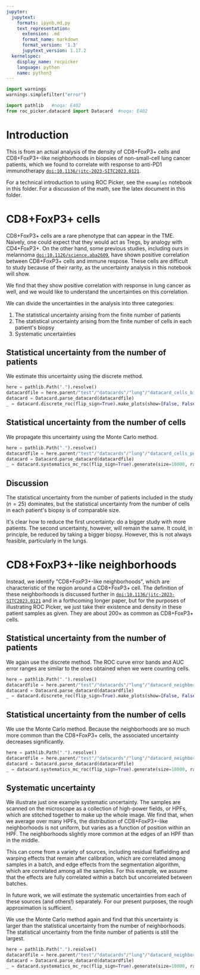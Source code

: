 ```yaml
---
jupyter:
  jupytext:
    formats: ipynb,md,py
    text_representation:
      extension: .md
      format_name: markdown
      format_version: '1.3'
      jupytext_version: 1.17.2
  kernelspec:
    display_name: rocpicker
    language: python
    name: python3
---
```


```python
import warnings
warnings.simplefilter("error")
```

```python
import pathlib   #noqa: E402
from roc_picker.datacard import Datacard  #noqa: E402
```

# Introduction


This is from an actual analysis of the density of CD8+FoxP3+ cells and CD8+FoxP3+-like neighborhoods in biopsies of non-small-cell lung cancer patients, which we found to correlate with response to anti-PD1 immunotherapy [`doi:10.1136/jitc-2023-SITC2023.0121`](https://doi.org/10.1136/jitc-2023-SITC2023.0121).

For a technical introduction to using ROC Picker, see the `examples` notebook in this folder.  For a discussion of the math, see the latex document in this folder.


# CD8+FoxP3+ cells

CD8+FoxP3+ cells are a rare phenotype that can appear in the TME.  Naively, one could expect that they would act as Tregs, by analogy with CD4+FoxP3+.  On the other hand, some previous studies, including ours in melannoma [`doi:10.1126/science.aba2609`](https://doi.org/10.1126/science.aba2609), have shown positive correlation between CD8+FoxP3+ cells and immune respose.  These cells are difficult to study because of their rarity, as the uncertainty analysis in this notebook will show.

We find that they show positive correlation with response in lung cancer as well, and we would like to understand the uncertainties on this correlation.


We can divide the uncertainties in the analysis into three categories:
1. The statistical uncertainty arising from the finite number of patients
2. The statistical uncertainty arising from the finite number of cells in each patient's biopsy
3. Systematic uncertainties


## Statistical uncertainty from the number of patients

We estimate this uncertainty using the discrete method.

```python
here = pathlib.Path(".").resolve()
datacardfile = here.parent/"test"/"datacards"/"lung"/"datacard_cells_binomial.txt"
datacard = Datacard.parse_datacard(datacardfile)
_ = datacard.discrete_roc(flip_sign=True).make_plots(show=[False, False, True])
```

## Statistical uncertainty from the number of cells

We propagate this uncertainty using the Monte Carlo method.

```python
here = pathlib.Path(".").resolve()
datacardfile = here.parent/"test"/"datacards"/"lung"/"datacard_cells_poisson.txt"
datacard = Datacard.parse_datacard(datacardfile)
_ = datacard.systematics_mc_roc(flip_sign=True).generate(size=10000, random_state=123456).plot()
```

## Discussion

The statistical uncertainty from the number of patients included in the study ($n=25$) dominates, but the statistical uncertainty from the number of cells in each patient's biopsy is of comparable size.

It's clear how to reduce the first uncertainty: do a bigger study with more patients.  The second uncertainty, however, will remain the same.  It could, in principle, be reduced by taking a bigger biopsy.  However, this is not always feasible, particularly in the lungs.


# CD8+FoxP3+-like neighborhoods

Instead, we identify "CD8+FoxP3+-like neighborhoods", which are characteristic of the region around a CD8+FoxP3+ cell.  The definition of these neighborhoods is discussed further in [`doi:10.1136/jitc-2023-SITC2023.0121`](https://doi.org/10.1136/jitc-2023-SITC2023.0121) and in a forthcoming longer paper, but for the purposes of illustrating ROC Picker, we just take their existence and density in these patient samples as given.  They are about $200\times$ as common as CD8+FoxP3+ cells.


## Statistical uncertainty from the number of patients

We again use the discrete method.  The ROC curve error bands and AUC error ranges are similar to the ones obtained when we were counting cells.

```python
here = pathlib.Path(".").resolve()
datacardfile = here.parent/"test"/"datacards"/"lung"/"datacard_neighborhoods_binomial.txt"
datacard = Datacard.parse_datacard(datacardfile)
_ = datacard.discrete_roc(flip_sign=True).make_plots(show=[False, False, True])
```

## Statistical uncertainty from the number of cells

We use the Monte Carlo method.  Because the neighborhoods are so much more common than the CD8+FoxP3+ cells, the associated uncertainty decreases significantly.

```python
here = pathlib.Path(".").resolve()
datacardfile = here.parent/"test"/"datacards"/"lung"/"datacard_neighborhoods_poisson.txt"
datacard = Datacard.parse_datacard(datacardfile)
_ = datacard.systematics_mc_roc(flip_sign=True).generate(size=10000, random_state=123456).plot(show=True)
```

## Systematic uncertainty

We illustrate just one example systematic uncertainty.  The samples are scanned on the microscope as a collection of high-power fields, or HPFs, which are stitched together to make up the whole image.  We find that, when we average over many HPFs, the distribution of CD8+FoxP3+-like neighborhoods is not uniform, but varies as a function of position within an HPF.  The neighborhoods slightly more common at the edges of an HPF than in the middle.

This can come from a variety of sources, including residual flatfielding and warping effects that remain after calibration, which are correlated among samples in a batch, and edge effects from the segmentation algorithm, which are correlated among all the samples.  For this example, we assume that the effects are fully correlated within a batch but uncorrelated between batches.

In future work, we will estimate the systematic uncertainties from each of these sources (and others!) separately.  For our present purposes, the rough approximation is sufficient.

We use the Monte Carlo method again and find that this uncertainty is larger than the statistical uncertainty from the number of neighborhoods.  The statistical uncertainty from the finite number of patients is still the largest.

```python
here = pathlib.Path(".").resolve()
datacardfile = here.parent/"test"/"datacards"/"lung"/"datacard_neighborhoods_systematics.txt"
datacard = Datacard.parse_datacard(datacardfile)
_ = datacard.systematics_mc_roc(flip_sign=True).generate(size=10000, random_state=123456).plot(show=True)
```
